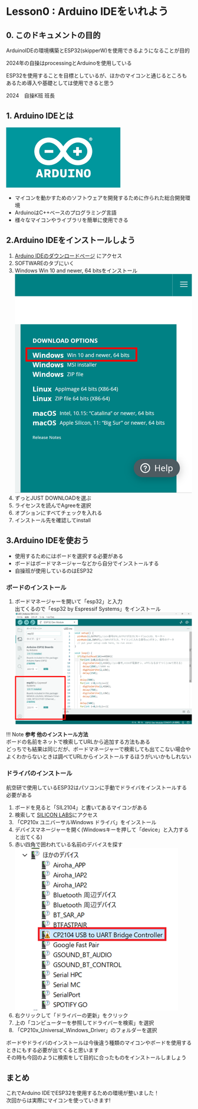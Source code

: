 # Lesson0 : Arduino IDEをいれよう

## 0. このドキュメントの目的

ArduinoIDEの環境構築とESP32(skipperW)を使用できるようになることが目的

2024年の自操はprocessingとArduinoを使用している

ESP32を使用することを目標としているが、ほかのマイコンと通じるところもあるため導入や基礎としては使用できると思う

2024　自操K班 班長

## 1. Arduino IDEとは
![](res/lesson0-environment/arduino_icon.png)

- マイコンを動かすためのソフトウェアを開発するために作られた総合開発環境
- ArduinoはC++ベースのプログラミング言語
- 様々なマイコンやライブラリを簡単に使用できる

## 2.Arduino IDEをインストールしよう
1. [Arduino IDEのダウンロードページ](https://www.arduino.cc/en/software)
にアクセス  
1. SOFTWAREのタブにいく  
1. Windows Win 10 and newer, 64 bitsをインストール
![](res/lesson0-environment/download.png)
1. ずっとJUST DOWNLOADを選ぶ  
1. ライセンスを読んでAgreeを選択   
1. オプションにすべてチェックを入れる   
1. インストール先を確認してinstall

## 3.Arduino IDEを使おう
- 使用するためにはボードを選択する必要がある
- ボードはボードマネージャーなどから自分でインストールする
- 自操班が使用しているのはESP32

### ボードのインストール
1. ボードマネージャーを開いて「esp32」と入力  
出てくるので「esp32 by Espressif Systems」をインストール
![](res/lesson0-environment/boardmaneger.png)

!!! Note
    **参考 他のインストール方法**  
    ボードの名前をネットで検索してURLから追加する方法もある  
    どっちでも結果は同じだが、ボードマネージャーで検索しても出てこない場合やよくわからないときは調べてURLからインストールするほうがいいかもしれない  

### ドライバのインストール
航空研で使用しているESP32はパソコンに手動でドライバをインストールする必要がある

1. ボードを見ると「SIL2104」と書いてあるマイコンがある
1. 検索して
[SILICON LABS](https://jp.silabs.com/interface/usb-bridges/classic/device.cp2104?tab=softwareandtools)にアクセス
1. 「CP210x ユニバーサルWindows ドライバ」をインストール
1. デバイスマネージャーを開く(Windowsキーを押して「device」と入力すると出てくる)
1. 赤い四角で囲われている名前のデバイスを探す
![](res/lesson0-environment/CP2104.png)
1. 右クリックして「ドライバーの更新」をクリック
1. 上の「コンピューターを参照してドライバーを検索」を選択
1. 「CP210x_Universal_Windows_Driver」のフォルダーを選択

ボードやドライバのインストールは今後違う種類のマイコンやボードを使用するときにもする必要が出てくると思います  
その時も今回のように検索をして目的に合ったものをインストールしましょう

## まとめ
これでArduino IDEでESP32を使用するための環境が整いました！  
次回からは実際にマイコンを使っていきます!